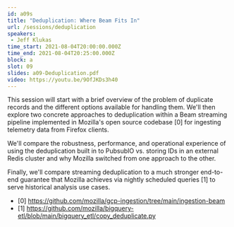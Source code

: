 ```yaml
---
id: a09s
title: "Deduplication: Where Beam Fits In"
url: /sessions/deduplication
speakers:
 - Jeff Klukas
time_start: 2021-08-04T20:00:00.000Z
time_end: 2021-08-04T20:25:00.000Z
block: a
slot: 09
slides: a09-Deduplication.pdf
video: https://youtu.be/9OfJKDs3h40
---
```


This session will start with a brief overview of the problem of duplicate records and the different options available for handling them. We'll then explore two concrete approaches to deduplication within a Beam streaming pipeline implemented in Mozilla's open source codebase [0] for ingesting telemetry data from Firefox clients.

We'll compare the robustness, performance, and operational experience of using the deduplication built in to PubsubIO vs. storing IDs in an external Redis cluster and why Mozilla switched from one approach to the other.

Finally, we'll compare streaming deduplication to a much stronger end-to-end guarantee that Mozilla achieves via nightly scheduled queries [1] to serve historical analysis use cases.

* [0] https://github.com/mozilla/gcp-ingestion/tree/main/ingestion-beam
* [1] https://github.com/mozilla/bigquery-etl/blob/main/bigquery_etl/copy_deduplicate.py